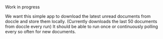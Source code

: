 Work in progress

We want this simple app to download the latest unread documents from doccle and store them locally.  (Currently downloads the last 50 documents from doccle every run)
It should be able to run once or continuously polling every so often for new documents.
